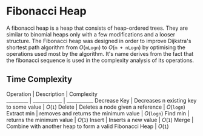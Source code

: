 # Fibonacci Heap

A fibonacci heap is a heap that consists of heap-ordered trees.
They are similar to binomial heaps only with a few modifications and a looser structure. 
The Fibonacci heap was designed in order to improve Dijkstra's shortest path algorithm from
_O_(`mLogn`) to _O_(`m + nLogn`) by optimising the operations used most by the algorithm.
It's name derives from the fact that the fibonacci sequence is used in the complexity analysis of its operations.

## Time Complexity

  Operation |  Description |  Complexity  
  _________ | ____________ | ___________ 
  Decrease Key | Decreases n existing key to some value | _O_(`1`) 
  Delete | Deletes a node given a reference | _O_(`logn`) 
  Extract min | removes and returns the minimum value | _O_(`logn`) 
  Find min | returns the minimum value | _O_(`1`) 
  Insert | Inserts a new value | _O_(`1`) 
  Merge | Combine with another heap to form a valid Fibonacci Heap | _O_(`1`) 

[1]: http://www.growingwiththeweb.com/data-structures/fibonacci-heap/overview/
[2]: https://brilliant.org/wiki/fibonacci-heap/
[3]: https://www.cs.princeton.edu/~wayne/teaching/fibonacci-heap.pdf
[4]: https://en.wikipedia.org/wiki/Fibonacci_heap
[5]: http://www.geeksforgeeks.org/fibonacci-heap-set-1-introduction/
